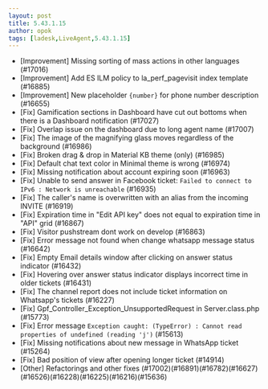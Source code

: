 ```yaml
---
layout: post
title: 5.43.1.15
author: opok
tags: [ladesk,LiveAgent,5.43.1.15]
---
```

- [Improvement] Missing sorting of mass actions in other languages (#17016)
- [Improvement] Add ES ILM policy to la_perf_pagevisit index template  (#16885)
- [Improvement] New placeholder `{number}` for phone number description (#16655)
- [Fix] Gamification sections in Dashboard have cut out bottoms when there is a Dashboard notification (#17027)
- [Fix] Overlap issue on the dashboard due to long agent name (#17007)
- [Fix] The image of the magnifying glass moves regardless of the background (#16986)
- [Fix] Broken drag & drop in Material KB theme (only) (#16985)
- [Fix] Default chat text color in Minimal theme is wrong (#16974)
- [Fix] Missing notification about account expiring soon (#16963)
- [Fix] Unable to send answer in Facebook ticket: `Failed to connect to IPv6 : Network is unreachable` (#16935)
- [Fix] The caller's name is overwritten with an alias from the incoming INVITE (#16919)
- [Fix] Expiration time in "Edit API key" does not equal to expiration time in "API" grid (#16867)
- [Fix] Visitor pushstream dont work on develop (#16863)
- [Fix] Error message not found when change whatsapp message status (#16642)
- [Fix] Empty Email details window after clicking on answer status indicator (#16432)
- [Fix] Hovering over answer status indicator displays incorrect time in older tickets (#16431)
- [Fix] The channel report does not include ticket information on Whatsapp's tickets (#16227)
- [Fix] Gpf_Controller_Exception_UnsupportedRequest in Server.class.php (#15773)
- [Fix] Error message `Exception caught: (TypeError) : Cannot read properties of undefined (reading 'j')` (#15613)
- [Fix] Missing notifications about new message in WhatsApp ticket (#15264)
- [Fix] Bad position of view after opening longer ticket (#14914)
- [Other] Refactorings and other fixes (#17002)(#16891)(#16782)(#16627)(#16526)(#16228)(#16225)(#16216)(#15636)

